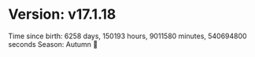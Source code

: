 # Version: v17.1.18
Time since birth: 6258 days, 150193 hours, 9011580 minutes, 540694800 seconds
Season: Autumn 🍁
